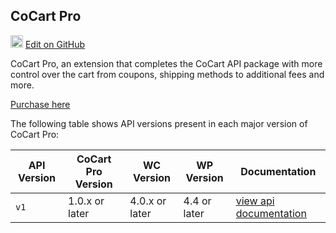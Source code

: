 ## CoCart Pro ##

<img src="images/github.svg" width="20" height="20" alt="GitHub Mark Logo"> [Edit on GitHub](https://github.com/co-cart/co-cart-docs/blob/master/source/includes/cocart-v2/_cocart-pro.md)

CoCart Pro, an extension that completes the CoCart API package with more control over the cart from coupons, shipping methods to additional fees and more.

[Purchase here](https://cocart.xyz/pro/?utm_medium=docs.cocart.xyz&utm_source=docs&utm_content=cocart-docs)

The following table shows API versions present in each major version of CoCart Pro:

| API Version | CoCart Pro Version | WC Version     | WP Version   | Documentation                      |
| ----------- | ------------------ | -------------- | ------------ | ---------------------------------- |
| `v1`        | 1.0.x or later     | 4.0.x or later | 4.4 or later | [view api documentation](pro.html) |
